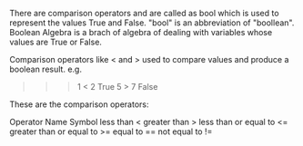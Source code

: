 There are comparison operators and are called as bool which is used to represent the values True and False. 
"bool" is an abbreviation of "boollean". 
Boolean Algebra is a brach of algebra of dealing with variables whose values are True or False.

Comparison operators like < and > used to compare values and produce a boolean result.
e.g. 
>>> 1 < 2
True
>>> 5 > 7
False

These are the comparison operators:

Operator Name	            Symbol
less than	                  <
greater than	              >
less than or equal to	      <=
greater than or equal to	  >=
equal to	                  ==
not equal to	              !=
